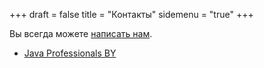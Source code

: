 +++
draft = false
title = "Контакты"
sidemenu = "true"
+++

Вы всегда можете <a href="mailto:java.professionalsby@gmail.com">написать нам</a>.

<ul class="fa-ul">
  <li>
    <a href="https://www.facebook.com/javaprofessionalsby/" target="_blank"><i class="fa fa-facebook-square fa-lg"></i>Java Professionals BY</a>
  </li>
</ul>